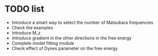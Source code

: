 # TODO list
- Introduce a smart way to select the number of Matsubara frequencies 
- Check the examples 
- Introduce M_z
- Introduce gradient in the other directions in the free energy
- Complete model fitting module
- Check effect of Dynes parameter on the free energy